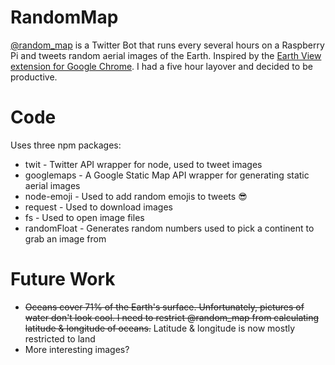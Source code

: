 # RandomMap
[@random_map](https://twitter.com/random_map) is a Twitter Bot that runs every several hours on a Raspberry Pi and tweets random aerial images of the Earth. Inspired by the [Earth View extension for Google Chrome](https://chrome.google.com/webstore/detail/earth-view-from-google-ea/bhloflhklmhfpedakmangadcdofhnnoh?hl=en). I had a five hour layover and decided to be productive.

# Code
Uses three npm packages:
* twit - Twitter API wrapper for node, used to tweet images
* googlemaps - A Google Static Map API wrapper for generating static aerial images
* node-emoji - Used to add random emojis to tweets :sunglasses:
* request - Used to download images
* fs - Used to open image files
* randomFloat - Generates random numbers used to pick a continent to grab an image from

# Future Work
* ~~Oceans cover 71% of the Earth's surface. Unfortunately, pictures of water don't look cool. I need to restrict @random_map from calculating latitude & longitude of oceans.~~ Latitude & longitude is now mostly restricted to land
* More interesting images?
